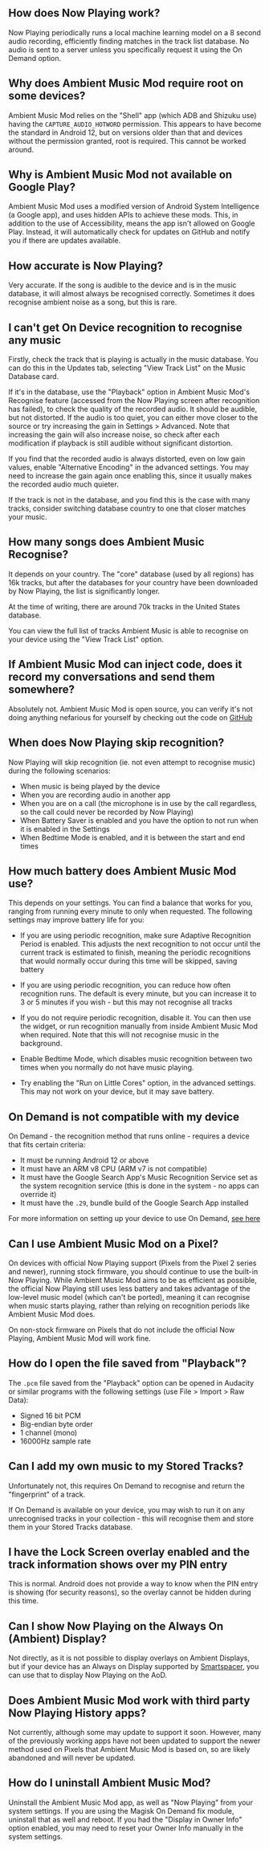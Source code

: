 ## How does Now Playing work?

Now Playing periodically runs a local machine learning model on a 8 second audio recording, 
efficiently finding matches in the track list database. No audio is sent to a server unless you 
specifically request it using the On Demand option.

## Why does Ambient Music Mod require root on some devices?

Ambient Music Mod relies on the "Shell" app (which ADB and Shizuku use) having the 
`CAPTURE_AUDIO_HOTWORD` permission. This appears to have become the standard in Android 12, but
on versions older than that and devices without the permission granted, root is required. This 
cannot be worked around.

## Why is Ambient Music Mod not available on Google Play?

Ambient Music Mod uses a modified version of Android System Intelligence (a Google app), and uses
hidden APIs to achieve these mods. This, in addition to the use of Accessibility, means the app
isn't allowed on Google Play. Instead, it will automatically check for updates on GitHub and notify
you if there are updates available.

## How accurate is Now Playing?

Very accurate. If the song is audible to the device and is in the music database, it will almost
always be recognised correctly. Sometimes it does recognise ambient noise as a song, but this is 
rare.

## I can't get On Device recognition to recognise any music

Firstly, check the track that is playing is actually in the music database. You can do this in the
Updates tab, selecting "View Track List" on the Music Database card. 

If it's in the database, use the "Playback" option in Ambient Music Mod's Recognise feature 
(accessed from the Now Playing screen after recognition has failed), to check the quality of the
recorded audio. It should be audible, but not distorted. If the audio is too quiet, you can either
move closer to the source or try increasing the gain in Settings > Advanced. Note that increasing
the gain will also increase noise, so check after each modification if playback is still audible
without significant distortion.

If you find that the recorded audio is always distorted, even on low gain values, enable 
"Alternative Encoding" in the advanced settings. You may need to increase the gain again once 
enabling this, since it usually makes the recorded audio much quieter.

If the track is not in the database, and you find this is the case with many tracks, consider
switching database country to one that closer matches your music.

## How many songs does Ambient Music Recognise?

It depends on your country. The "core" database (used by all regions) has 16k tracks, but after the 
databases for your country have been downloaded by Now Playing, the list is significantly longer.

At the time of writing, there are around 70k tracks in the United States database.

You can view the full list of tracks Ambient Music is able to recognise on your device using the 
"View Track List" option.

## If Ambient Music Mod can inject code, does it record my conversations and send them somewhere?

Absolutely not. Ambient Music Mod is open source, you can verify it's not doing anything nefarious 
for yourself by checking out the code on [GitHub](https://github.com/KieronQuinn/AmbientMusicMod)

## When does Now Playing skip recognition?

Now Playing will skip recognition (ie. not even attempt to recognise music) during the following 
scenarios:

- When music is being played by the device
- When you are recording audio in another app
- When you are on a call (the microphone is in use by the call regardless, so the call could never
be recorded by Now Playing)
- When Battery Saver is enabled and you have the option to not run when it is enabled in the 
Settings
- When Bedtime Mode is enabled, and it is between the start and end times 

## How much battery does Ambient Music Mod use?

This depends on your settings. You can find a balance that works for you, ranging from running
every minute to only when requested. The following settings may improve battery life for you:

- If you are using periodic recognition, make sure Adaptive Recognition Period is enabled. This
adjusts the next recognition to not occur until the current track is estimated to finish, meaning
the periodic recognitions that would normally occur during this time will be skipped, saving battery

- If you are using periodic recognition, you can reduce how often recognition runs. The default is
every minute, but you can increase it to 3 or 5 minutes if you wish - but this may not recognise
all tracks

- If you do not require periodic recognition, disable it. You can then use the widget, or run
recognition manually from inside Ambient Music Mod when required. Note that this will not recognise
music in the background.

- Enable Bedtime Mode, which disables music recognition between two times when you normally do not
have music playing.

- Try enabling the "Run on Little Cores" option, in the advanced settings. This may not work on your
device, but it may save battery.

## On Demand is not compatible with my device

On Demand - the recognition method that runs online - requires a device that fits certain criteria:

- It must be running Android 12 or above
- It must have an ARM v8 CPU (ARM v7 is not compatible)
- It must have the Google Search App's Music Recognition Service set as the system recognition
service (this is done in the system - no apps can override it)
- It must have the `.29`, bundle build of the Google Search App installed

For more information on setting up your device to use On Demand, 
[see here](https://github.com/KieronQuinn/AmbientMusicMod/wiki/Enabling-On-Demand)

## Can I use Ambient Music Mod on a Pixel?

On devices with official Now Playing support (Pixels from the Pixel 2 series and newer), running
stock firmware, you should continue to use the built-in Now Playing. While Ambient Music Mod aims
to be as efficient as possible, the official Now Playing still uses less battery and takes advantage
of the low-level music model (which can't be ported), meaning it can recognise when music starts
playing, rather than relying on recognition periods like Ambient Music Mod does.

On non-stock firmware on Pixels that do not include the official Now Playing, Ambient Music Mod
will work fine.

## How do I open the file saved from "Playback"?

The `.pcm` file saved from the "Playback" option can be opened in Audacity or similar programs with
the following settings (use File > Import > Raw Data):

- Signed 16 bit PCM
- Big-endian byte order
- 1 channel (mono)
- 16000Hz sample rate

## Can I add my own music to my Stored Tracks?

Unfortunately not, this requires On Demand to recognise and return the "fingerprint" of a track.

If On Demand is available on your device, you may wish to run it on any unrecognised tracks in your
collection - this will recognise them and store them in your Stored Tracks database.

## I have the Lock Screen overlay enabled and the track information shows over my PIN entry

This is normal. Android does not provide a way to know when the PIN entry is showing (for security
reasons), so the overlay cannot be hidden during this time.

## Can I show Now Playing on the Always On (Ambient) Display?

Not directly, as it is not possible to display overlays on Ambient Displays, but if your device has
an Always on Display supported by [Smartspacer](https://github.com/KieronQuinn/Smartspacer), you can
use that to display Now Playing on the AoD.

## Does Ambient Music Mod work with third party Now Playing History apps?

Not currently, although some may update to support it soon. However, many of the previously working 
apps have not been updated to support the newer method used on Pixels that Ambient Music Mod is 
based on, so are likely abandoned and will never be updated.

## How do I uninstall Ambient Music Mod?

Uninstall the Ambient Music Mod app, as well as "Now Playing" from your system settings. If you
are using the Magisk On Demand fix module, uninstall that as well and reboot. If you had the
"Display in Owner Info" option enabled, you may need to reset your Owner Info manually in the system
settings.
